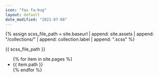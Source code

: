 ```yaml
---
icon: "fas fa-bug"
layout: default
date_modified: "2021-07-08"
---
```


{% assign scss_file_path = site.baseurl | append: site.assets | append: "/collections/" | append: collection.label | append: ".scss" %}

<p>{{ scss_file_path }}</p>
<ul>
{% for item in site.pages %}
<li>{{ item.path }}</li>
{% endfor %}
</ul>